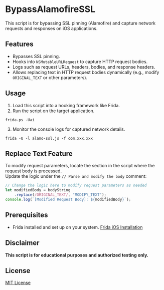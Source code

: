 # BypassAlamofireSSL
This script is for bypassing SSL pinning (Alamofire) and capture network requests and responses on iOS applications.

## Features
- Bypasses SSL pinning.
- Hooks into `NSMutableURLRequest` to capture HTTP request bodies.
- Logs such as request URLs, headers, bodies, and response headers.
- Allows replacing text in HTTP request bodies dynamically (e.g., modify `ORIGINAL_TEXT` or other parameters).

## Usage
1. Load this script into a hooking framework like Frida.
2. Run the script on the target application.
```
frida-ps -Uai
```  
  
3. Monitor the console logs for captured network details.  

```
frida -U -l alamo-ssl.js -f com.xxx.xxx
```

## Replace Text Feature
To modify request parameters, locate the section in the script where the request body is processed.  
Update the logic under the `// Parse and modify the body` comment:
```javascript
// Change the logic here to modify request parameters as needed
let modifiedBody = bodyString
    .replace(/ORIGINAL_TEXT/, "MODIFY_TEXT");
console.log(`[Modified Request Body]: ${modifiedBody}`);
```

## Prerequisites
- Frida installed and set up on your system.
[Frida iOS Installation](https://frida.re/docs/ios/)

## Disclaimer
**This script is for educational purposes and authorized testing only.**

## License
[MIT License](LICENSE)

